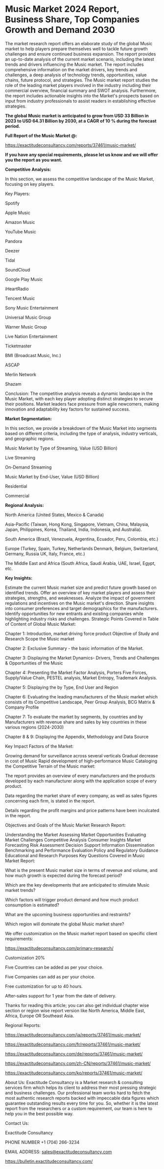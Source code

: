 # Music Market 2024 Report, Business Share, Top Companies Growth and Demand 2030

The market research report offers an elaborate study of the global Music market to help players prepare themselves well to tackle future growth challenges and ensure continued business expansion. The report provides an up-to-date analysis of the current market scenario, including the latest trends and drivers influencing the Music market. The report includes comprehensive information on the market drivers, key trends and challenges, a deep analysis of technology trends, opportunities, value chains, future protocol, and strategies. The Music market report studies the role of the leading market players involved in the industry including their commercial overview, financial summary and SWOT analysis. Furthermore, the report includes actionable insights into the Market's prospects based on input from industry professionals to assist readers in establishing effective strategies.

**The global Music market is anticipated to grow from USD 33 Billion in 2023 to USD 64.31 Billion by 2030, at a CAGR of 10 % during the forecast period.**

**Full Report of the Music Market @:**

https://exactitudeconsultancy.com/reports/37461/music-market/

**If you have any special requirements, please let us know and we will offer you the report as you want.**

**Competitive Analysis:**

In this section, we assess the competitive landscape of the Music Market, focusing on key players.

Key Players:

Spotify

Apple Music

Amazon Music

YouTube Music

Pandora

Deezer

Tidal

SoundCloud

Google Play Music

iHeartRadio

Tencent Music

Sony Music Entertainment

Universal Music Group

Warner Music Group

Live Nation Entertainment

Ticketmaster

BMI (Broadcast Music, Inc.)

ASCAP

Merlin Network

Shazam

Conclusion: The competitive analysis reveals a dynamic landscape in the Music Market, with each key player adopting distinct strategies to secure their positions. Market leaders face pressure from agile newcomers, making innovation and adaptability key factors for sustained success.

**Market Segmentation:**

In this section, we provide a breakdown of the Music Market into segments based on different criteria, including the type of analysis, industry verticals, and geographic regions.

Music Market by Type of Streaming, Value (USD Billion)

Live Streaming

On-Demand Streaming

Music Market by End-User, Value (USD Billion)

Residential

Commercial

**Regional Analysis:**

North America (United States, Mexico & Canada)

Asia-Pacific (Taiwan, Hong Kong, Singapore, Vietnam, China, Malaysia, Japan, Philippines, Korea, Thailand, India, Indonesia, and Australia).

South America (Brazil, Venezuela, Argentina, Ecuador, Peru, Colombia, etc.)

Europe (Turkey, Spain, Turkey, Netherlands Denmark, Belgium, Switzerland, Germany, Russia UK, Italy, France, etc.)

The Middle East and Africa (South Africa, Saudi Arabia, UAE, Israel, Egypt, etc.

**Key Insights:**

Estimate the current Music market size and predict future growth based on identified trends.
Offer an overview of key market players and assess their strategies, strengths, and weaknesses.
Analyze the impact of government regulations and incentives on the Music market's direction.
Share insights into consumer preferences and target demographics for the manufacturers.
Identify opportunities for new entrants and existing companies while highlighting industry risks and challenges.
Strategic Points Covered in Table of Content of Global Music Market:

Chapter 1: Introduction, market driving force product Objective of Study and Research Scope the Music market

Chapter 2: Exclusive Summary - the basic information of the Market.

Chapter 3: Displaying the Market Dynamics- Drivers, Trends and Challenges & Opportunities of the Music

Chapter 4: Presenting the Market Factor Analysis, Porters Five Forces, Supply/Value Chain, PESTEL analysis, Market Entropy, Trademark Analysis.

Chapter 5: Displaying the by Type, End User and Region

Chapter 6: Evaluating the leading manufacturers of the Music market which consists of its Competitive Landscape, Peer Group Analysis, BCG Matrix & Company Profile

Chapter 7: To evaluate the market by segments, by countries and by Manufacturers with revenue share and sales by key countries in these various regions (2024-2030)

Chapter 8 & 9: Displaying the Appendix, Methodology and Data Source

Key Impact Factors of the Market:

Growing demand for surveillance across several verticals
Gradual decrease in cost of Music
Rapid development of high-performance Music
Cataloging the Competitive Terrain of the Music market:

The report provides an overview of every manufacturers and the products developed by each manufacturer along with the application scope of every product.

Data regarding the market share of every company, as well as sales figures concerning each firm, is stated in the report.

Details regarding the profit margins and price patterns have been inculcated in the report.

Objectives and Goals of the Music Market Research Report:

Understanding the Market
Assessing Market Opportunities
Evaluating Market Challenges
Competitive Analysis
Consumer Insights
Market Forecasting
Risk Assessment
Decision Support
Information Dissemination
Benchmarking and Performance Evaluation
Policy and Regulatory Guidance
Educational and Research Purposes
Key Questions Covered in Music Market Report:

What is the present Music market size in terms of revenue and volume, and how much growth is expected during the forecast period?

Which are the key developments that are anticipated to stimulate Music market trends?

Which factors will trigger product demand and how much product consumption is estimated?

What are the upcoming business opportunities and restraints?

Which region will dominate the global Music market share?

We offer customization on the Music market report based on specific client requirements:

https://exactitudeconsultancy.com/primary-research/

Customization 20%

Five Countries can be added as per your choice.

Five Companies can add as per your choice.

Free customization for up to 40 hours.

After-sales support for 1 year from the date of delivery.

Thanks for reading this article; you can also get individual chapter wise section or region wise report version like North America, Middle East, Africa, Europe OR Southeast Asia.

Regional Reports:

https://exactitudeconsultancy.com/ja/reports/37461/music-market/

https://exactitudeconsultancy.com/fr/reports/37461/music-market/

https://exactitudeconsultancy.com/de/reports/37461/music-market/

https://exactitudeconsultancy.com/zh-CN/reports/37461/music-market/

https://exactitudeconsultancy.com/ko/reports/37461/music-market/

About Us:
Exactitude Consultancy is a Market research & consulting services firm which helps its client to address their most pressing strategic and business challenges. Our professional team works hard to fetch the most authentic research reports backed with impeccable data figures which guarantee outstanding results every time for you. So, whether it is the latest report from the researchers or a custom requirement, our team is here to help you in the best possible way.

Contact Us:

Exactitude Consultancy

PHONE NUMBER +1 (704) 266-3234

EMAIL ADDRESS: sales@exactitudeconsultancy.com

https://bulletin.exactitudeconsultancy.com/
